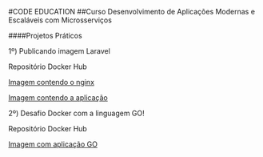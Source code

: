 #CODE EDUCATION
##Curso Desenvolvimento de Aplicações Modernas e Escaláveis com Microsserviços

####Projetos Práticos

1º) Publicando imagem Laravel

Repositório Docker Hub

[Imagem contendo o nginx](https://hub.docker.com/repository/docker/kleberlyra/fullcycle-nginx)

[Imagem contendo a aplicação](https://hub.docker.com/repository/docker/kleberlyra/fullcycle-app)

2º) Desafio Docker com a linguagem GO!

Repositório Docker Hub

[Imagem com aplicação GO](https://hub.docker.com/repository/docker/kleberlyra/codeeducation)